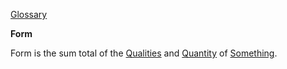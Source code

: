 [Glossary](../)

**Form**

Form is the sum total of the [Qualities](../Quality) and [Quantity](../Quantity) of [Something](../Something). 
